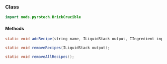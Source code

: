 
### Class

```java
import mods.pyrotech.BrickCrucible
```

#### Methods

```java
static void addRecipe(string name, ILiquidStack output, IIngredient input, int burnTimeTicks);
```


```java
static void removeRecipes(ILiquidStack output);
```


```java
static void removeAllRecipes();
```

